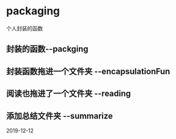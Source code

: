 # packaging
个人封装的函数
## 封装的函数--packging
## 封装函数拖进一个文件夹 --encapsulationFun
## 阅读也拖进了一个文件夹 --reading
## 添加总结文件夹 --summarize
2019-12-12